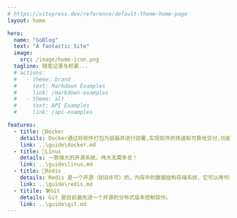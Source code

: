 ```yaml
---
# https://vitepress.dev/reference/default-theme-home-page
layout: home

hero:
  name: "GoBlog"
  text: "A fantastic Site"
  image:
    src: /image/home-icon.png
  tagline: 随笔记录与积累...
  # actions:
  #   - theme: brand
  #     text: Markdown Examples
  #     link: /markdown-examples
  #   - theme: alt
  #     text: API Examples
  #     link: /api-examples

features:
  - title: 🐳Docker
    details: Docker通过将软件打包为容器并进行部署,实现软件的快速和可靠地交付,功能为轻量级的应用隔离和服务器资源的共享。
    link: ..\guide\docker.md
  - title: 🐧Linux
    details: 一款强大的开源系统，伟大无需多言！
    link: ..\guide\linux.md
  - title: 💾Redis
    details: Redis 是一个开源（BSD许可）的，内存中的数据结构存储系统，它可以用作数据库，缓存和消息中间件。
    link: ..\guide\redis.md
  - titile: 🛠️Git
    details: Git 是目前最先进一个开源的分布式版本控制软件。
    link: ..\guide\git.md
---
```


